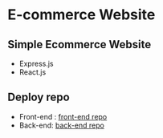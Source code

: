# E-commerce Website


## Simple Ecommerce Website

- Express.js
- React.js

## Deploy repo

- Front-end : [front-end repo](https://github.com/hnc203204/ecommerce-frontend)
- Back-end: [back-end repo](https://github.com/hnc203204/ecommerce-backend)
